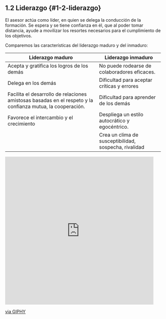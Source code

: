 ## 1.2 Liderazgo {#1-2-liderazgo}

El asesor actúa como líder, en quien se delega la conducción de la formación. Se espera y se tiene confianza en él, que al poder tomar distancia, ayude a movilizar los resortes necesarios para el cumplimiento de los objetivos.

Comparemos las características del liderazgo maduro y del inmaduro:

|Liderazgo maduro|Liderazgo inmaduro|
| --- | --- |
| Acepta y gratifica los logros de los demás |No puede rodearse de colaboradores eficaces.|
|Delega en los demás|Dificultad para aceptar críticas y errores  |
|Facilita el desarrollo de relaciones amistosas basadas en el respeto y la confianza mutua, la cooperación.|  Dificultad para aprender de los demás|
|Favorece el intercambio y el crecimiento| Despliega un estilo autocrático y egocéntrico.|
|| Crea un clima de susceptibilidad, sospecha, rivalidad|



<iframe src="https://giphy.com/embed/l41YkuPROHQj0fjRS" width="480" height="480" frameBorder="0" class="giphy-embed" allowFullScreen></iframe><p><a href="https://giphy.com/gifs/bahijjaroudi-jaroudi-bahij-l41YkuPROHQj0fjRS">via GIPHY</a></p>